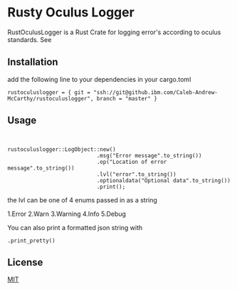 # Rusty Oculus Logger

RustOculusLogger is a Rust Crate for logging error's according to oculus standards. See 

## Installation

add the following line to your dependencies in your cargo.toml
```
rustoculuslogger = { git = "ssh://git@github.ibm.com/Caleb-Andrew-McCarthy/rustoculuslogger", branch = "master" }
```


## Usage

```extern crate rustoculuslogger;


rustoculuslogger::LogObject::new()
                            .msg("Error message".to_string())
                            .op("Location of error message".to_string())
                            .lvl("error".to_string())
                            .optionaldata("Optional data".to_string())
                            .print();
```
the lvl can be one of 4 enums passed in as a string

1.Error
2.Warn
3.Warning
4.Info
5.Debug

You can also print a formatted json string with 
```
.print_pretty()
```


## License
[MIT](https://choosealicense.com/licenses/mit/)

